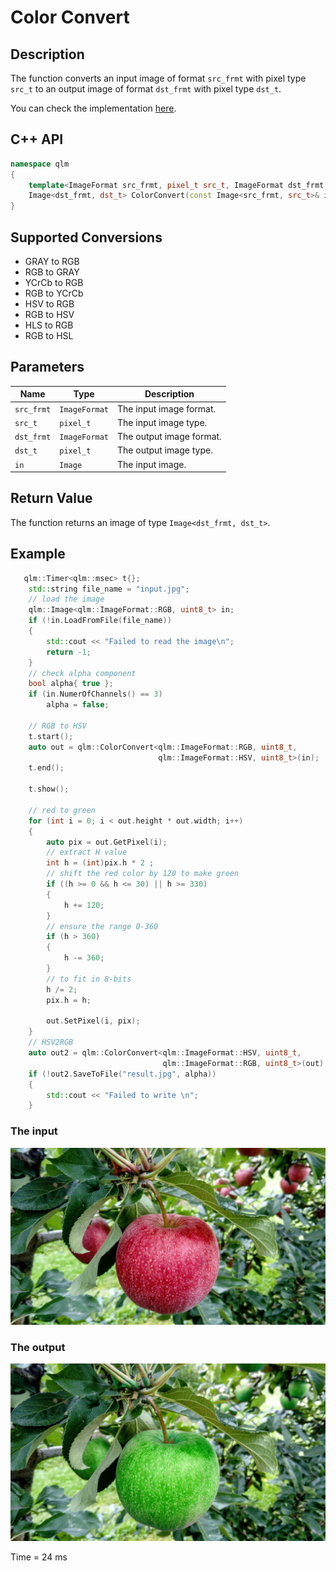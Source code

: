 # Color Convert

## Description
The function converts an input image of format `src_frmt` with pixel type `src_t` to 
an output image of format `dst_frmt` with pixel type `dst_t`.

You can check the implementation [here](../../../../source/ColorConvert.cpp).

## C++ API
```c++
namespace qlm
{
	template<ImageFormat src_frmt, pixel_t src_t, ImageFormat dst_frmt, pixel_t dst_t>
	Image<dst_frmt, dst_t> ColorConvert(const Image<src_frmt, src_t>& in);
}
```

## Supported Conversions

- GRAY to RGB
- RGB to GRAY
- YCrCb to RGB
- RGB to YCrCb
- HSV to RGB
- RGB to HSV
- HLS to RGB
- RGB to HSL

## Parameters

| Name       | Type           | Description                      |
|------------|----------------|----------------------------------|
| `src_frmt` | `ImageFormat`  | The input image format.          |
| `src_t`    | `pixel_t`      | The input image type.            |
| `dst_frmt` | `ImageFormat`  | The output image format.         |
| `dst_t`    | `pixel_t`      | The output image type.           |
| `in`       | `Image`        | The input image.                 |

## Return Value
The function returns an image of type `Image<dst_frmt, dst_t>`.

## Example

```c++
   qlm::Timer<qlm::msec> t{};
	std::string file_name = "input.jpg";
	// load the image
	qlm::Image<qlm::ImageFormat::RGB, uint8_t> in;
	if (!in.LoadFromFile(file_name))
	{
		std::cout << "Failed to read the image\n";
		return -1;
	}
	// check alpha component
	bool alpha{ true };
	if (in.NumerOfChannels() == 3)
		alpha = false;

	// RGB to HSV
	t.start();
	auto out = qlm::ColorConvert<qlm::ImageFormat::RGB, uint8_t, 
								 qlm::ImageFormat::HSV, uint8_t>(in);
	t.end();
	
	t.show();

	// red to green
	for (int i = 0; i < out.height * out.width; i++)
	{
		auto pix = out.GetPixel(i);
		// extract H value
		int h = (int)pix.h * 2 ;
		// shift the red color by 120 to make green
		if ((h >= 0 && h <= 30) || h >= 330)
		{
			h += 120;
		}
		// ensure the range 0-360
		if (h > 360)
		{
			h -= 360;
		}
		// to fit in 8-bits
		h /= 2;
		pix.h = h;

		out.SetPixel(i, pix);
	}
	// HSV2RGB
	auto out2 = qlm::ColorConvert<qlm::ImageFormat::HSV, uint8_t,
								  qlm::ImageFormat::RGB, uint8_t>(out);
	if (!out2.SaveToFile("result.jpg", alpha))
	{
		std::cout << "Failed to write \n";
	}
```
### The input
![Input Image](input.jpg)
### The output
![Input Image](result.jpg)

Time = 24 ms
